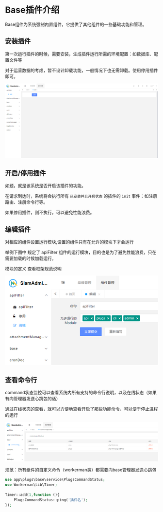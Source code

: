 # Base插件介绍

Base组件为系统强制内置组件，它提供了其他组件的一些基础功能和管理。

## 安装插件

第一次运行插件的时候，需要安装，生成插件运行所需的环境配置：如数据库、配置文件等

对于运营数据的考虑，暂不设计卸载功能，一般情况下也无需卸载。使用停用插件即可。

![](../../img/image-20210510160842585.png)

## 开启/停用插件

如题，就是该系统是否开启该插件的功能。

在请求到达时，系统将会执行所有 `已安装并且开启状态` 的插件的 `init` 事件：如注册路由、注册命令行等。

如果停用插件，则不执行，可以避免性能浪费。

## 编辑插件

对相应的组件设置运行模块,设置的组件只有在允许的模块下才会运行

举例下图中 规定了 apiFilter 组件的运行模块，目的也是为了避免性能浪费，只在需要加载的时候加载运行。

模块的定义 查看框架规范说明

![](../../img/image-20210510172112377.png)

## 查看命令行

command状态监控可以查看系统内所有支持的命令行说明，以及在线状态（如果有向管理器发送心跳包的话）

通过在线状态的查看，就可以方便地查看开启了那些功能命令，可以便于停止进程的运行

![image-20210510172340331](../../img/image-20210510172340331.png)

规范：所有组件的自定义命令（workerman类）都需要向base管理器发送心跳包

```php
use app\plugs\base\service\PlugsCommandStatus;
use Workerman\Lib\Timer;

Timer::add(1,function (){
    PlugsCommandStatus::ping('插件名');
});
```

